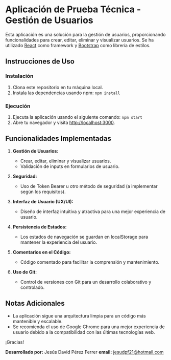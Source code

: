 # Aplicación de Prueba Técnica - Gestión de Usuarios

Esta aplicación es una solución para la gestión de usuarios, proporcionando funcionalidades para crear, editar, eliminar
y visualizar usuarios. Se ha utilizado [React](https://reactjs.org/) como framework y
[Bootstrap](https://getbootstrap.com/) como librería de estilos.

## Instrucciones de Uso

### Instalación

1. Clona este repositorio en tu máquina local.
2. Instala las dependencias usando npm: `npm install`

### Ejecución

1. Ejecuta la aplicación usando el siguiente comando: `npm start`
2. Abre tu navegador y visita [http://localhost:3000](http://localhost:3000).

## Funcionalidades Implementadas

1. **Gestión de Usuarios:**

    - Crear, editar, eliminar y visualizar usuarios.
    - Validación de inputs en formularios de usuario.

2. **Seguridad:**

    - Uso de Token Bearer u otro método de seguridad (a implementar según los requisitos).

3. **Interfaz de Usuario (UX/UI):**

    - Diseño de interfaz intuitiva y atractiva para una mejor experiencia de usuario.

4. **Persistencia de Estados:**

    - Los estados de navegación se guardan en localStorage para mantener la experiencia del usuario.

5. **Comentarios en el Código:**

    - Código comentado para facilitar la comprensión y mantenimiento.

6. **Uso de Git:**
    - Control de versiones con Git para un desarrollo colaborativo y controlado.

## Notas Adicionales

-   La aplicación sigue una arquitectura limpia para un código más mantenible y escalable.
-   Se recomienda el uso de Google Chrome para una mejor experiencia de usuario debido a la compatibilidad con las
    últimas tecnologías web.

¡Gracias!

**Desarrollado por:** Jesús David Pérez Ferrer **email:** jesudpf21@hotmail.com

